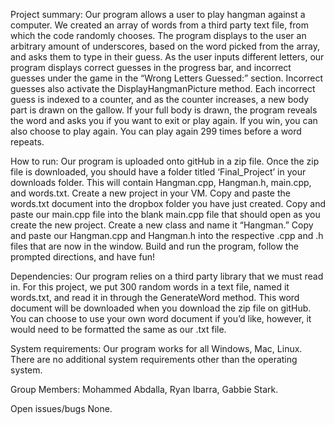 Project summary:
Our program allows a user to play hangman against a computer. We created an array of words from a third party text file, from which the code randomly chooses. The program displays to the user an arbitrary amount of underscores, based on the word picked from the array, and asks them to type in their guess. As the user inputs different letters, our program displays correct guesses in the progress bar, and incorrect guesses under the game in the “Wrong Letters Guessed:” section. Incorrect guesses also activate the DisplayHangmanPicture method. Each incorrect guess is indexed to a counter, and as the counter increases, a new body part is drawn on the gallow. If your full body is drawn, the program reveals the word and asks you if you want to exit or play again. If you win, you can also choose to play again. You can play again 299 times before a word repeats. 

How to run:
Our program is uploaded onto gitHub in a zip file. Once the zip file is downloaded, you should have a folder titled ‘Final_Project’ in your downloads folder. This will contain Hangman.cpp, Hangman.h, main.cpp, and words.txt. Create a new project in your VM. Copy and paste the words.txt document into the dropbox folder you have just created. Copy and paste our main.cpp file into the blank main.cpp file that should open as you create the new project. Create a new class and name it “Hangman.” Copy and paste our Hangman.cpp and Hangman.h into the respective .cpp and .h files that are now in the window.  Build and run the program, follow the prompted directions, and have fun! 

Dependencies:
Our program relies on a third party library that we must read in. For this project, we put 300 random words in a text file, named it words.txt, and read it in through the GenerateWord method. This word document will be downloaded when you download the zip file on gitHub. You can choose to use your own word document if you’d like, however, it would need to be formatted the same as our .txt file. 

System requirements:
Our program works for all Windows, Mac, Linux. There are no additional system requirements other than the operating system.

Group Members:
Mohammed Abdalla, Ryan Ibarra, Gabbie Stark.

Open issues/bugs 
None.
